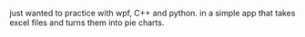 just wanted to practice with wpf, C++ and python. in a simple app that takes excel files and turns them into pie charts.
